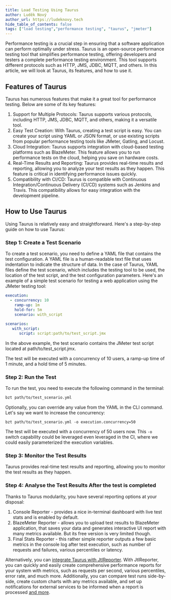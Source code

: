 ```yaml
---
title: Load Testing Using Taurus
author: Luděk Nový
author_url: https://ludeknovy.tech
hide_table_of_contents: false
tags: ["load testing","performance testing", "taurus", "jmeter"]
---
```


Performance testing is a crucial step in ensuring that a software application can perform optimally under stress. Taurus
is an open-source performance testing tool that simplifies performance testing, offering developers and testers a
complete performance testing environment. This tool supports different protocols such as HTTP, JMS, JDBC, MQTT, and
others. In this article, we will look at Taurus, its features, and how to use it.

## Features of Taurus

Taurus has numerous features that make it a great tool for performance testing. Below are some of its key features:

1. Support for Multiple Protocols: Taurus supports various protocols, including HTTP, JMS, JDBC, MQTT, and others,
   making it a versatile tool.
2. Easy Test Creation: With Taurus, creating a test script is easy. You can create your script using YAML or JSON
   format, or use existing scripts from popular performance testing tools like JMeter, Gatling, and Locust.
3. Cloud Integration: Taurus supports integration with cloud-based testing platforms such as BlazeMeter. This feature allows you to run performance tests on the cloud, helping you save on hardware costs.
4. Real-Time Results and Reporting: Taurus provides real-time results and reporting, allowing you to analyze your test
   results as they happen. This feature is critical in identifying performance issues quickly.
5. Compatibility with CI/CD: Taurus is compatible with Continuous Integration/Continuous Delivery (CI/CD) systems such
   as Jenkins and Travis. This compatibility allows for easy integration with the development pipeline.

## How to Use Taurus

Using Taurus is relatively easy and straightforward. Here's a step-by-step guide on how to use Taurus:

### Step 1: Create a Test Scenario

To create a test scenario, you need to define a YAML file that contains the test configuration. A YAML file is a
human-readable text file that uses indentation to indicate the structure of data. In the case of Taurus, YAML files
define the test scenario, which includes the testing tool to be used, the location of the test script, and the test
configuration parameters.
Here's an example of a simple test scenario for testing a web application using the JMeter testing tool:

```yaml
execution:
  - concurrency: 10
    ramp-up: 1m
    hold-for: 5m
    scenario: with_script
 
scenarios:
   with_script:
      script: script:path/to/test_script.jmx 
```

In the above example, the test scenario contains the JMeter test script located at path/to/test_script.jmx.

The test will be executed with a concurrency of 10 users, a ramp-up time of 1 minute, and a hold time of 5 minutes.

### Step 2: Run the Test

To run the test, you need to execute the following command in the terminal:

```bash
bzt path/to/test_scenario.yml
```

Optionally, you can override any value from the YAML in the CLI command. Let's say we want to increase the concurrency:
```
bzt path/to/test_scenario.yml -o execution.concurrency=50
```

The test will be executed with a concurrency of 50 users now. This `-o` switch capability could be leveraged even leveraged in the CI, where we could easily parameterized the execution variables.

### Step 3:  Monitor the Test Results
Taurus provides real-time test results and reporting, allowing you to monitor the test results as they happen.

### Step 4: Analyse the Test Results After the test is completed
Thanks to Taurus modularity, you have several reporting options at your disposal:
1. Console Reporter - provides a nice in-terminal dashboard with live test stats and is enabled by default.
2. BlazeMeter Reporter - allows you to upload test results to BlazeMeter application, that saves your data and generates interactive UI report with many metrics available. But its free version is very limited though.
3. Final Stats Reporter - this rather simple reporter outputs a few basic metrics in the console log after test execution, such as number of requests and failures, various percentiles or latency.


Alternatively, you can [integrate Taurus with JtlReporter](/docs/integrations/taurus). With JtlReporter, you can quickly and easily create comprehensive performance reports for your system with metrics, such as requests per second, various percentiles, error rate, and much more. Additionally, you can compare test runs side-by-side, create custom charts with any metrics available, and set up notifications for external services to be informed when a report is processed [and more](/docs/introduction/features).
